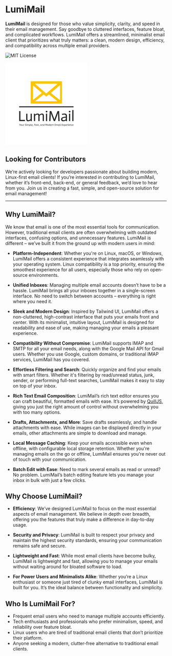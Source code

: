 # LumiMail

**LumiMail** is designed for those who value simplicity, clarity, and speed in their email management. Say goodbye
to cluttered interfaces, feature bloat, and complicated workflows. LumiMail offers a streamlined, minimalist email
client that prioritizes what truly matters: a clean, modern design, efficiency, and compatibility across multiple
email providers.

![MIT License](https://img.shields.io/badge/License-MIT-yellow.svg)

![LumiMail](./logo.png)

## Looking for Contributors

We’re actively looking for developers passionate about building modern, Linux-first email clients! If you’re
interested in contributing to LumiMail, whether it’s front-end, back-end, or general feedback, we’d love to hear
from you. Join us in creating a fast, simple, and open-source solution for email management!

---

## Why LumiMail?

We know that email is one of the most essential tools for communication. However, traditional email clients are
often overwhelming with outdated interfaces, confusing options, and unnecessary features. LumiMail is
different – we’ve built it from the ground up with modern users in mind:

- **Platform-Independent**: Whether you're on Linux, macOS, or Windows, LumiMail offers a consistent experience
that integrates seamlessly with your operating system. Linux compatibility is a top priority, ensuring the smoothest
experience for all users, especially those who rely on open-source environments.

- **Unified Inboxes**: Managing multiple email accounts doesn’t have to be a hassle. LumiMail brings all your
inboxes together in a single-screen interface. No need to switch between accounts – everything is right where
you need it.

- **Sleek and Modern Design**: Inspired by Tailwind UI, LumiMail offers a non-cluttered, high-contrast interface
that puts your emails front and center. With its minimalist, intuitive layout, LumiMail is designed
for readability and ease of use, making managing your emails a pleasant experience.

- **Compatibility Without Compromise**: LumiMail supports IMAP and SMTP for all your email needs, along with the
Google Mail API for Gmail users. Whether you use Google, custom domains, or traditional IMAP services,
LumiMail has you covered.

- **Effortless Filtering and Search**: Quickly organize and find your emails with smart filters. Whether it's
filtering by read/unread status, junk, sender, or performing full-text searches, LumiMail makes it easy to stay
on top of your inbox.

- **Rich Text Email Composition**: LumiMail’s rich text editor ensures you can craft beautiful, formatted emails
with ease. It’s powered by [QuillJS](https://quilljs.com/), giving you just the right amount of control
without overwhelming you with too many options.

- **Drafts, Attachments, and More**: Save drafts seamlessly, and handle attachments with ease. While images can be
displayed directly in your emails, other attachments are simple to download and manage.

- **Local Message Caching**: Keep your emails accessible even when offline, with configurable local storage retention.
Whether you're managing emails on the go or offline, LumiMail ensures you're never out of touch with your
communication.

- **Batch Edit with Ease**: Need to mark several emails as read or unread? No problem. LumiMail’s batch editing
feature lets you manage your inbox in bulk with just a few clicks.

## Why Choose LumiMail?

- **Efficiency**: We’ve designed LumiMail to focus on the most essential aspects of email management. We believe
in depth over breadth, offering you the features that truly make a difference in day-to-day usage.

- **Security and Privacy**: LumiMail is built to respect your privacy and maintain the highest security standards,
ensuring your communication remains safe and secure.

- **Lightweight and Fast**: While most email clients have become bulky, LumiMail is lightweight and fast, allowing
you to manage your emails without waiting around for bloated software to load.

- **For Power Users and Minimalists Alike**: Whether you’re a Linux enthusiast or someone just tired of clunky
email interfaces, LumiMail is built for you. It’s the ideal balance between functionality and simplicity.

## Who Is LumiMail For?

- Frequent email users who need to manage multiple accounts efficiently.
- Tech enthusiasts and professionals who prefer minimalism, speed, and reliability over feature bloat.
- Linux users who are tired of traditional email clients that don’t prioritize their platform.
- Anyone seeking a modern, clutter-free alternative to traditional email clients.
